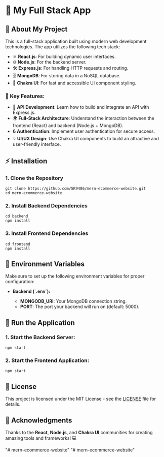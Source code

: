 <!DOCTYPE html>
<html lang="en">
<head>
  <meta charset="UTF-8">
  <meta name="viewport" content="width=device-width, initial-scale=1.0">
</head>
<body>
  <h1>🚀 My Full Stack App</h1>

  <h2>📝 About My Project</h2>
  <p>
    This is a full-stack application built using modern web development technologies. The app utilizes the following tech stack:
  </p>
  <ul>
    <li>⚛️ <strong>React.js</strong>: For building dynamic user interfaces.</li>
    <li>🌐 <strong>Node.js</strong>: For the backend server.</li>
    <li>🛠️ <strong>Express.js</strong>: For handling HTTP requests and routing.</li>
    <li>🗄️ <strong>MongoDB</strong>: For storing data in a NoSQL database.</li>
    <li>🎨 <strong>Chakra UI</strong>: For fast and accessible UI component styling.</li>
  </ul>

  <h3>🔑 Key Features:</h3>
  <ul>
    <li>🔧 <strong>API Development</strong>: Learn how to build and integrate an API with Express.js.</li>
    <li>🌍 <strong>Full-Stack Architecture</strong>: Understand the interaction between the frontend (React) and backend (Node.js + MongoDB).</li>
    <li>🔒 <strong>Authentication</strong>: Implement user authentication for secure access.</li>
    <li>💡 <strong>UI/UX Design</strong>: Use Chakra UI components to build an attractive and user-friendly interface.</li>
  </ul>

  <h2>⚡️ Installation</h2>
  <h3>1. Clone the Repository</h3>
  <pre><code>git clone https://github.com/SK9486/mern-ecommerce-website.git
cd mern-ecommerce-website</code></pre>

  <h3>2. Install Backend Dependencies</h3>
  <pre><code>cd backend
npm install</code></pre>

  <h3>3. Install Frontend Dependencies</h3>
  <pre><code>cd frontend
npm install</code></pre>

  <h2>🌱 Environment Variables</h2>
  <p>Make sure to set up the following environment variables for proper configuration:</p>
  <ul>
    <li><strong>Backend (`.env`):</strong></li>
    <ul>
      <li><strong>MONGODB_URI</strong>: Your MongoDB connection string.</li>
      <li><strong>PORT</strong>: The port your backend will run on (default: 5000).</li>
    </ul>
  </ul>

  <h2>🚀 Run the Application</h2>
  <h3>1. Start the Backend Server:</h3>
  <pre><code>npm start</code></pre>
  <h3>2. Start the Frontend Application:</h3>
  <pre><code>npm start</code></pre>

  <h2>📜 License</h2>
  <p>This project is licensed under the MIT License - see the <a href="LICENSE">LICENSE</a> file for details.</p>

  <h2>🙏 Acknowledgments</h2>
  <p>Thanks to the <strong>React</strong>, <strong>Node.js</strong>, and <strong>Chakra UI</strong> communities for creating amazing tools and frameworks! 💻</p>

</body>
</html>"# mern-ecommerce-website" 
"# mern-ecommerce-website" 
